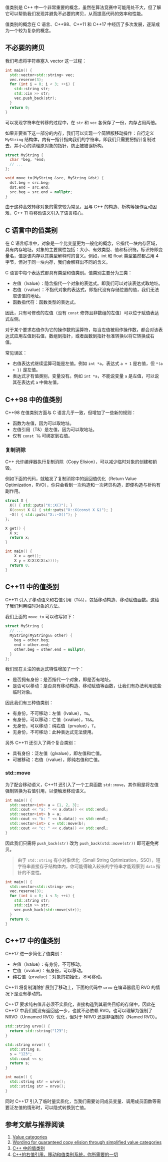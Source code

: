 值类别是 C++ 中一个非常重要的概念，虽然在算法竞赛中可能用处不大，但了解它可以帮助我们发现并避免不必要的拷贝，从而提高代码的效率和性能。

值类别的概念在 C 语言、C++98、C++11 和 C++17 中经历了多次发展，逐渐成为一个较为复杂的概念。

## 不必要的拷贝

我们考虑将字符串塞入 vector 这一过程：

```cpp
int main() {
  std::vector<std::string> vec;
  vec.reserve(3);
  for (int i = 0; i < 3; ++i) {
    std::string str;
    std::cin >> str;
    vec.push_back(str);
  }
  return 0;
}
```

可以发现字符串在转移的过程中，在 `str` 和 `vec` 各保存了一份，内存占用两倍。

如果非要省下这一部分的内存，我们可以实现一个简陋版移动操作：自行定义 `MyString` 结构体，内有一指针指向我们的字符串，即我们只需要把指针复制过去，并小心的清理原对象的指针，防止被错误析构。

```cpp
struct MyString {
  char *beg, *end;
  // ...
};

void move_to(MyString &src, MyString &dst) {
  dst.beg = src.beg;
  dst.end = src.end;
  src.beg = src.end = nullptr;
}
```

由于这种高效转移对象的需求较为常见，且与 C++ 的构造、析构等操作互动困难，C++ 11 将移动语义引入了语言核心。

## C 语言中的值类别

在 C 语言标准中，对象是一个比变量更为一般化的概念，它指代一块内存区域，具有内存地址。对象的主要属性包括：大小、有效类型、值和标识符。标识符即变量名，值是该内存以其类型解释时的含义。例如，int 和 float 类型虽然都占用 4 字节，但对于同一块内存，我们会解释出不同的含义。

C 语言中每个表达式都具有类型和值类别。值类别主要分为三类：

- 左值（lvalue）：隐含指代一个对象的表达式。即我们可以对该表达式取地址。
- 右值（rvalue）：不指代对象的表达式，即指代没有存储位置的值，我们无法取该值的地址。
- 函数指代符：函数类型的表达式。

因此，只有可修改的左值（没有 `const` 修饰且非数组的左值）可以位于赋值表达式左侧。

对于某个要求右值作为它的操作数的运算符，每当左值被用作操作数，都会对该表达式应用左值到右值，数组到指针，或者函数到指针 标准转换以将它转换成右值。 

常见误区：

- 右值表达式继续运算可能是左值。例如 `int *a`，表达式 `a + 1` 是右值，但 `*(a + 1)` 是左值。
- 表达式才有值类别，变量没有。例如 `int *a`，不能说变量 `a` 是左值，可以说其在表达式 `a` 中做左值，

## C++98 中的值类别

C++98 在值类别方面与 C 语言几乎一致，但增加了一些新的规则：

- 函数为左值，因为可以取地址。
- 左值引用（T&）是左值，因为可以取地址。
- 仅有 `const T&` 可绑定到右值。

### 复制消除

C++ 允许编译器执行复制消除（Copy Elision），可以减少临时对象的创建和销毁。

例如下面的代码，就触发了复制消除中的返回值优化（Return Value Optimization，RVO），你只会看到一次构造和一次拷贝构造，即便构造与析构有副作用。

```cpp
struct X {
  X() { std::puts("X::X()"); }
  X(const X &) { std::puts("X::X(const X &)"); }
  ~X() { std::puts("X::~X()"); }
};

X get() {
  X x;
  return x;
}

int main() {
    X x = get();
    X y = X(X(X(X(x))));
  return 0;
}
```

## C++11 中的值类别

C++11 引入了移动语义和右值引用（`T&&`），包括移动构造、移动赋值函数。这给了我们利用临时对象的方法。

我们上面的 `move_to` 可以改写如下：

```cpp
struct MyString {
  // ...
  MyString(MyString&& other) {
    beg = other.beg;
    end = other.end;
    other.beg = other.end = nullptr;
  }
};
```

我们现在关注的表达式特性增加了一个：

- 是否拥有身份：是否指代一个对象，即是否有地址。
- 是否可以移动：是否具有移动构造、移动赋值等函数，让我们有办法利用这些临时对象。

因此我们有三种值类别：

- 有身份，不可移动：左值（lvalue），`T&`。
- 有身份，可以移动：亡值（xvalue），`T&&`。
- 无身份，可以移动：纯右值（prvalue），`T`。
- 无身份，不可移动：此种表达式无法使用。

另外 C++11 还引入了两个复合类别：

- 具有身份：泛左值（glvalue），即左值和亡值。
- 可被移动：右值（rvalue），即纯右值和亡值。

### std::move

为了配合移动语义，C++11 还引入了一个工具函数 `std::move`，其作用是将左值强制转换为右值引用，以便触发移动语义。

```cpp
int main() {
  std::vector<int> a = {1, 2, 3};
  std::cout << "a: " << a.data() << std::endl;
  std::vector<int> b = a;
  std::cout << "b: " << b.data() << std::endl;
  std::vector<int> c = std::move(b);
  std::cout << "c: " << c.data() << std::endl;
}
```

因此我们只需将 `push_back(str)` 改为 `push_back(std::move(str))` 即可避免拷贝。

> 由于 `std::string` 有小对象优化（Small String Optimization，SSO），短字符串直接存于结构体内，你可能得输入较长的字符串才能观察到 `data` 指针的不变性。

```cpp
int main() {
  std::vector<std::string> vec;
  vec.reserve(3);
  for (int i = 0; i < 3; ++i) {
    std::string str;
    std::cin >> str;
    vec.push_back(std::move(str));
  }
  return 0;
}
```

## C++17 中的值类别

C++17 进一步简化了值类别：

- 左值（lvalue）：有身份，不可移动。
- 亡值（xvalue）：有身份，可以移动。
- 纯右值（prvalue）：对象的初始化，不可移动。

C++11 将复制消除扩展到了移动上，下面的代码中 `urvo` 在编译器启用 RVO 的情况下是没有移动的。

C++17 要求纯右值非必须不实质化，直接构造到其最终目标的存储中。因此在 C++17 中我们就没有返回这一步，也就不必依赖 RVO。也可以理解为强制了 NRVO（Unnamed RVO）优化，但对于 NRVO 还是非强制的（Named RVO）。

```cpp
std::string urvo() {
  return std::string("123");
}

std::string nrvo() {
  std::string s;
  s = "123";
  std::cout << s;
  return s;
}

int main() {
  std::string str = urvo();
  std::string str = nrvo();
}
```

同时 C++17 引入了临时量实质化，当我们需要访问成员变量、调用成员函数等需要泛左值的情形时，可以隐式转换到亡值。

## 参考文献与推荐阅读

1.  [Value categories](https://en.cppreference.com/w/cpp/language/value_category)
2.  [Wording for guaranteed copy elision through simplified value categories](http://www.open-std.org/jtc1/sc22/wg21/docs/papers/2016/p0135r1.html)
3.  [C++ 中的值类别](https://paul.pub/cpp-value-category/)
4.  [C++的右值引用、移动和值类别系统，你所需要的一切](https://zclll.com/index.php/cpp/value_category.html)
